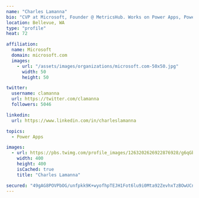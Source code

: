 ```yaml
---
name: "Charles Lamanna"
bio: "CVP at Microsoft, Founder @ MetricsHub. Works on Power Apps, Power Automate, Power Virtual Agent, Common Data Service and Dynamics 365."
location: Bellevue, WA
type: "profile"
heat: 72

affiliation:
  name: Microsoft
  domain: microsoft.com
  images:
    - url: "/assets/images/organizations/microsoft.com-50x50.jpg"
      width: 50
      height: 50

twitter:
  username: clamanna
  url: https://twitter.com/clamanna
  followers: 5046

linkedin:
  url: https://www.linkedin.com/in/charleslamanna

topics:
  - Power Apps

images:
  - url: https://pbs.twimg.com/profile_images/1263202626922876928/g6qGbHZ-_400x400.jpg
    width: 400
    height: 400
    isCached: true
    title: "Charles Lamanna"

secured: "49gAG8POVPbOG/unfpkk9K+wyofhpTEJH1Fot6lu9i0Mta92ZevhxTzBOwUCncco0cxjqC3j49hvO/FWAqjiyuwlrhkpjf0JS1xLU4wvwMJExfC4gvqBBue0iqdY3kBnOgqOXDUYTPYqyRvvrmf+rCHmsIi3TcAMfv9pT32cQaOglVq/8eCx+c5SxWI51lrZ+gxq76gxJ6BY8zSfaxS/9J2f2O91Sx9hI9vZ15i3edw7Q8G5j6uaicxIrxaocAAfp/TUoNgzX5d3mJWP7cUQr9SB5/Djao7Y9+VhOQsOpdMj+65LbGAwl4RLSglnuLkYO09DailiX15Bz6V3d7vsr2veGc3O/9UcFshKvIfMhOPhnsmuElsxtQ4J2xIRcvFy5hMHgjS2Cg5zt5WRh2qBTQ==;IMgYa7w9Zt47JGolQ9bqkw=="
---
```


